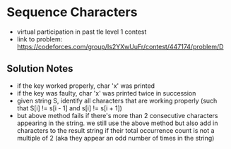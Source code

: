 # Sequence Characters

* virtual participation in past tle level 1 contest
* link to problem: https://codeforces.com/group/Is2YXwUuFr/contest/447174/problem/D

## Solution Notes

* if the key worked properly, char 'x' was printed
* if the key was faulty, char 'x' was printed twice in succession
* given string S, identify all characters that are working properly (such that S[i] != s[i - 1] and s[i] != s[i + 1])
* but above method fails if there's more than 2 consecutive characters appearing in the string. we still use the above method but also add in characters to the result string if their total occurrence count is not a multiple of 2 (aka they appear an odd number of times in the string)